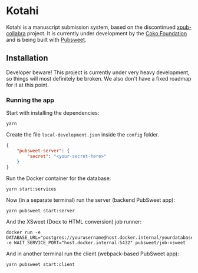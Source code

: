 # Kotahi
Kotahi is a manuscript submission system, based on the discontinued [xpub-collabra](https://gitlab.coko.foundation/xpub/xpub) project.
It is currently under development by the [Coko Foundation](https://coko.foundation/) and is being built with [Pubsweet](https://gitlab.coko.foundation/pubsweet/pubsweet).

## Installation

Developer beware! This project is currently under very heavy development, so things will most definitely be broken. We also don't have a fixed roadmap for it at this point.

### Running the app

Start with installing the dependencies:
```
yarn
```

Create the file `local-development.json` inside the `config` folder.

```json
{
    "pubsweet-server": {
        "secret": "<your-secret-here>"
    }
}
```

Run the Docker container for the database:

```
yarn start:services
```

Now (in a separate terminal) run the server (backend PubSweet app):
```
yarn pubsweet start:server
```

And the XSweet (Docx to HTML conversion) job runner:

```
docker run -e DATABASE_URL="postgres://yourusername@host.docker.internal/yourdatabase" -e WAIT_SERVICE_PORT="host.docker.internal:5432" pubsweet/job-xsweet
```

And in another terminal run the client (webpack-based PubSweet app):
```
yarn pubsweet start:client
```
